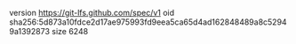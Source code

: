 version https://git-lfs.github.com/spec/v1
oid sha256:5d873a10fdce2d17ae975993fd9eea5ca65d4ad162848489a8c52949a1392873
size 6248

